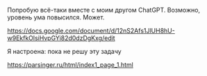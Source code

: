 Попробую всё-таки вместе с моим другом ChatGPT. Возможно, уровень ума повысился. Может.

https://docs.google.com/document/d/12nS2Afs1JlUH8hU-w9EkfkOlsiHvpGYi82d0dzDgKxg/edit


Я настроена: пока не решу эту задачу


https://parsinger.ru/html/index1_page_1.html
